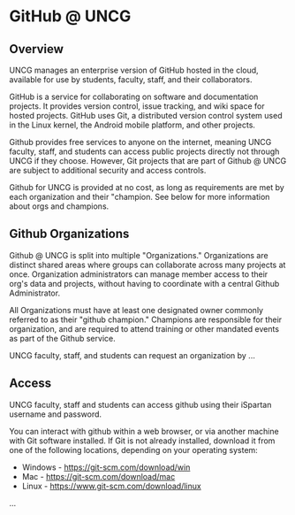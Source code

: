 # GitHub @ UNCG

## Overview

UNCG manages an enterprise version of GitHub hosted in the cloud, available for use by students, faculty, staff, and their collaborators.

GitHub is a service for collaborating on software and documentation projects. It provides version control, issue tracking, and wiki space for hosted projects. GitHub uses Git, a distributed version control system used in the Linux kernel, the Android mobile platform, and other projects.

Github provides free services to anyone on the internet, meaning UNCG faculty, staff, and students can access public projects directly not through UNCG if they choose. However, Git projects that are part of Github @ UNCG are subject to additional security and access controls.

Github for UNCG is provided at no cost, as long as requirements are met by each organization and their "champion. See below for more information about orgs and champions.

## Github Organizations

Github @ UNCG is split into multiple "Organizations." Organizations are distinct shared areas where groups can collaborate across many projects at once. Organization administrators can manage member access to their org's data and projects, without having to coordinate with a central Github Administrator.

All Organizations must have at least one designated owner commonly referred to as their "github champion." Champions are responsible for their organization, and are required to attend training or other mandated events as part of the Github service. 

UNCG faculty, staff, and students can request an organization by ...

## Access

UNCG faculty, staff and students can access github using their iSpartan username and password.

You can interact with github within a web browser, or via another machine with Git software installed. If Git is not already installed, download it from one of the following locations, depending on your operating system:
 - Windows - https://git-scm.com/download/win
 - Mac - https://git-scm.com/download/mac
 - Linux - https://www.git-scm.com/download/linux

...
